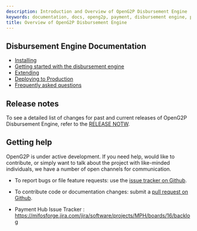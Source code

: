```yaml
---
description: Introduction and Overview of OpenG2P Disbursement Engine
keywords: documentation, docs, openg2p, payment, disbursement engine, payment providers
title: Overview of OpenG2P Disbursement Engine
---
```


<!-- @TODO Overview -->

## Disbursement Engine Documentation

- [Installing](install.md)
- [Getting started with the disbursement engine](gettingstarted.md)
- [Extending](extending.md)
- [Deploying to Production](production.md)
- [Frequently asked questions](faq.md)

<!-- ## Features

The features of the disbursement engine that make it effective are:
@TODO


## Common use cases

@TODO

### Integrating with the ERP

@TODO

### Using as Standalone

@TODO -->


## Release notes

To see a detailed list of changes for past and current releases of OpenG2P Disbursement Engine, refer to the
[RELEASE NOTW](/release-notes/index.md).

## Getting help

OpenG2P is under active development. If you need help, would like to
contribute, or simply want to talk about the project with like-minded
individuals, we have a number of open channels for communication.

* To report bugs or file feature requests: use the [issue tracker on Github](https://github.com/openg2p/openg2p-disburser/issues).

* To contribute code or documentation changes: submit a [pull request on Github](https://github.com/openg2p/openg2p-disburser/pulls).

* Payment Hub Issue Tracker : <https://mifosforge.jira.com/jira/software/projects/MPH/boards/16/backlog>